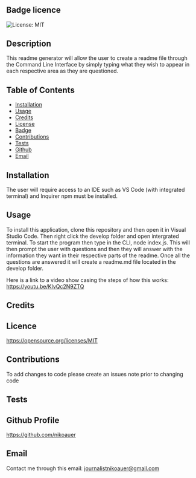 # <Readme-generator>

  ## Badge licence
  ![License: MIT](https://img.shields.io/badge/License-MIT-yellow.svg)

  ## Description
  This readme generator will allow the user to create a readme file through the Command Line Interface by simply typing what they wish to appear in each respective area as they are questioned.
  
  ## Table of Contents
  
  - [Installation](#installation)
  - [Usage](#usage)
  - [Credits](#credits)
  - [License](#license)
  - [Badge](#badge)
  - [Contributions](#contributions)
  - [Tests](#tests)
  - [Github](#github)
  - [Email](#email)
  
  ## Installation
  The user will require access to an IDE such as VS Code (with integrated terminal) and Inquirer npm must be installed. 
  
  ## Usage
  To install this application, clone this repository and then open it in Visual Studio Code.
  Then right click the develop folder and open intergrated terminal.
  To start the program then type in the CLI, node index.js.
  This will then prompt the user with questions and then they will answer with the information they want in their respective parts of the readme. 
  Once all the questions are answered it will create a readme.md file located in the develop folder.

  Here is a link to a video show casing the steps of how this works: https://youtu.be/KIvQc2N9ZTQ

  ## Credits
  
  
  ## Licence
  https://opensource.org/licenses/MIT

  ## Contributions
  To add changes to code please create an issues note prior to changing code
  
  ## Tests
  

  ## Github Profile
  https://github.com/nikoauer
    
  ## Email
  Contact me through this email: journalistnikoauer@gmail.com